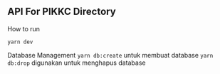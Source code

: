 API For PIKKC Directory
---
How to run
```
yarn dev
```

Database Management
`yarn db:create` untuk membuat database
`yarn db:drop` digunakan untuk menghapus database

